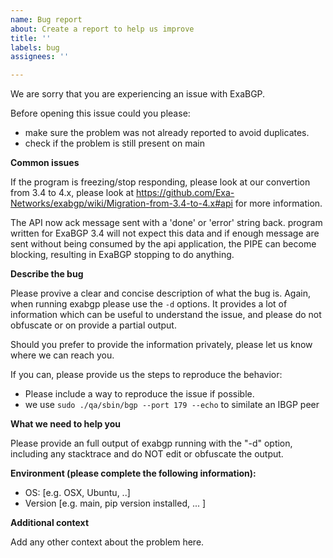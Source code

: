 ```yaml
---
name: Bug report
about: Create a report to help us improve
title: ''
labels: bug
assignees: ''

---
```


We are sorry that you are experiencing an issue with ExaBGP.

Before opening this issue could you please:
 - make sure the problem was not already reported to avoid duplicates.
 - check if the problem is still present on main

**Common issues**

If the program is freezing/stop responding, please look at our convertion from 3.4 to 4.x, please look at https://github.com/Exa-Networks/exabgp/wiki/Migration-from-3.4-to-4.x#api for more information.

The API now ack message sent with a 'done' or 'error' string back. program written for ExaBGP 3.4 will not expect this data and if enough message are sent without being consumed by the api application, the PIPE can become blocking, resulting in ExaBGP stopping to do anything.

**Describe the bug**

Please provive a clear and concise description of what the bug is. Again, when running exabgp please use the `-d` options.
It provides a lot of information which can be useful to understand the issue, and please do not obfuscate or on provide a partial output.

Should you prefer to provide the information privately, please let us know where we can reach you.

If you can, please provide us the steps to reproduce the behavior:
- Please include a way to reproduce the issue if possible.
- we use `sudo ./qa/sbin/bgp --port 179 --echo` to similate an IBGP peer

**What we need to help you**

Please provide an full output of exabgp running with the "-d" option, including any stacktrace and do NOT edit or obfuscate the output.


**Environment (please complete the following information):**

 - OS: [e.g. OSX, Ubuntu, ..]
 - Version [e.g. main, pip version installed, ... ]

**Additional context**

Add any other context about the problem here.
